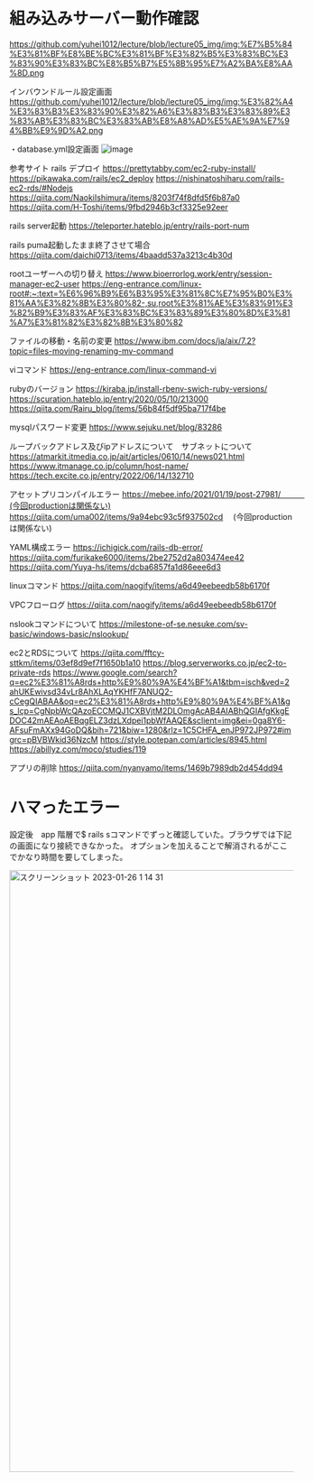 # 組み込みサーバー動作確認

https://github.com/yuhei1012/lecture/blob/lecture05_img/img:%E7%B5%84%E3%81%BF%E8%BE%BC%E3%81%BF%E3%82%B5%E3%83%BC%E3%83%90%E3%83%BC%E8%B5%B7%E5%8B%95%E7%A2%BA%E8%AA%8D.png


インバウンドルール設定画面
https://github.com/yuhei1012/lecture/blob/lecture05_img/img:%E3%82%A4%E3%83%B3%E3%83%90%E3%82%A6%E3%83%B3%E3%83%89%E3%83%AB%E3%83%BC%E3%83%AB%E8%A8%AD%E5%AE%9A%E7%94%BB%E9%9D%A2.png


・database.yml設定画面
![image](https://user-images.githubusercontent.com/102453302/213725303-84443d9e-5fcb-45de-a43a-69746838162f.png)


参考サイト
rails デプロイ
https://prettytabby.com/ec2-ruby-install/
https://pikawaka.com/rails/ec2_deploy
https://nishinatoshiharu.com/rails-ec2-rds/#Nodejs
https://qiita.com/NaokiIshimura/items/8203f74f8dfd5f6b87a0
https://qiita.com/H-Toshi/items/9fbd2946b3cf3325e92eer

rails server起動
https://teleporter.hateblo.jp/entry/rails-port-num

rails puma起動したまま終了させて場合
https://qiita.com/daichi0713/items/4baadd537a3213c4b30d

rootユーザーへの切り替え
https://www.bioerrorlog.work/entry/session-manager-ec2-user
https://eng-entrance.com/linux-root#:~:text=%E6%96%B9%E6%B3%95%E3%81%8C%E7%95%B0%E3%81%AA%E3%82%8B%E3%80%82-,su,root%E3%81%AE%E3%83%91%E3%82%B9%E3%83%AF%E3%83%BC%E3%83%89%E3%80%8D%E3%81%A7%E3%81%82%E3%82%8B%E3%80%82



ファイルの移動・名前の変更
https://www.ibm.com/docs/ja/aix/7.2?topic=files-moving-renaming-mv-command

viコマンド
https://eng-entrance.com/linux-command-vi

rubyのバージョン
https://kiraba.jp/install-rbenv-swich-ruby-versions/
https://scuration.hateblo.jp/entry/2020/05/10/213000
https://qiita.com/Rairu_blog/items/56b84f5df95ba717f4be

mysqlパスワード変更
https://www.sejuku.net/blog/83286


ループバックアドレス及びipアドレスについて　サブネットについて
https://atmarkit.itmedia.co.jp/ait/articles/0610/14/news021.html
https://www.itmanage.co.jp/column/host-name/
https://tech.excite.co.jp/entry/2022/06/14/132710

アセットプリコンパイルエラー
https://mebee.info/2021/01/19/post-27981/　　　(今回productionは関係ない)
https://qiita.com/uma002/items/9a94ebc93c5f937502cd  　(今回productionは関係ない)

YAML構成エラー
https://ichigick.com/rails-db-error/
https://qiita.com/furikake6000/items/2be2752d2a803474ee42
https://qiita.com/Yuya-hs/items/dcba6857fa1d86eee6d3


linuxコマンド
https://qiita.com/naogify/items/a6d49eebeedb58b6170f

VPCフローログ
https://qiita.com/naogify/items/a6d49eebeedb58b6170f

nslookコマンドについて
https://milestone-of-se.nesuke.com/sv-basic/windows-basic/nslookup/

ec2とRDSについて
https://qiita.com/fftcy-sttkm/items/03ef8d9ef7f1650b1a10
https://blog.serverworks.co.jp/ec2-to-private-rds
https://www.google.com/search?q=ec2%E3%81%A8rds+http%E9%80%9A%E4%BF%A1&tbm=isch&ved=2ahUKEwivsd34vLr8AhXLAqYKHfF7ANUQ2-cCegQIABAA&oq=ec2%E3%81%A8rds+http%E9%80%9A%E4%BF%A1&gs_lcp=CgNpbWcQAzoECCMQJ1CXBVjtM2DLOmgAcAB4AIABhQGIAfgKkgEDOC42mAEAoAEBqgELZ3dzLXdpei1pbWfAAQE&sclient=img&ei=0ga8Y6-AFsuFmAXx94GoDQ&bih=721&biw=1280&rlz=1C5CHFA_enJP972JP972#imgrc=pBVBWkid36NzcM
https://style.potepan.com/articles/8945.html
https://abillyz.com/moco/studies/119

アプリの削除
https://qiita.com/nyanyamo/items/1469b7989db2d454dd94


# ハマったエラー

設定後　app 階層で$ rails sコマンドでずっと確認していた。ブラウザでは下記の画面になり接続できなかった。
オプションを加えることで解消されるがここでかなり時間を要してしまった。

<img width="1067" alt="スクリーンショット 2023-01-26 1 14 31" src="https://user-images.githubusercontent.com/102453302/224463567-1d8bfbb1-b323-4939-821d-41b13686829d.png">
